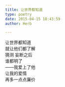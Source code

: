 ```yaml
---  
title: 让世界都知道  
type: poetry  
date: 2015-04-15 18:43:59  
author: Herb  

---  
```

让世界都知道  
就让他们都了解  
猜测 妄断之后  
谁都明了  
——我爱上了他  
让我的爱情  
再多一点点廉价